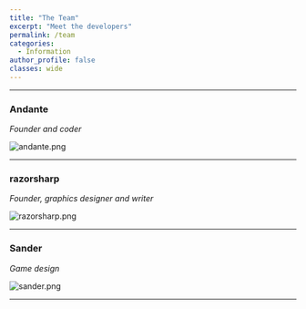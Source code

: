 ```yaml
---
title: "The Team"
excerpt: "Meet the developers"
permalink: /team
categories:
  - Information
author_profile: false
classes: wide
---
```


-----

### **Andante**  
*Founder and coder*

![andante.png](https://origami-games.github.io/assets/images/profile_pictures/andante.png)

-----

### **razorsharp**  
*Founder, graphics designer and writer*

![razorsharp.png](https://origami-games.github.io/assets/images/profile_pictures/razorsharp.png)

-----

### **Sander**  
*Game design*

![sander.png](https://origami-games.github.io/assets/images/profile_pictures/sander.png)

-----
